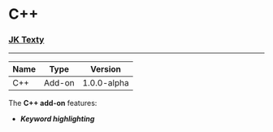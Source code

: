 # C++
### [JK Texty](https://github.com/Jackkillian/JK-Texty "JK Texty on GitHub")
---
Name|Type|Version
---|---|---
C++|Add-on|1.0.0-alpha
  
The __C++ add-on__ features:  
- ___Keyword highlighting___
